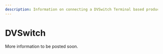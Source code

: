 ```yaml
---
description: Information on connecting a DVSwitch Terminal based product to BrandMeister.
---
```


# DVSwitch

More information to be posted soon.&#x20;
